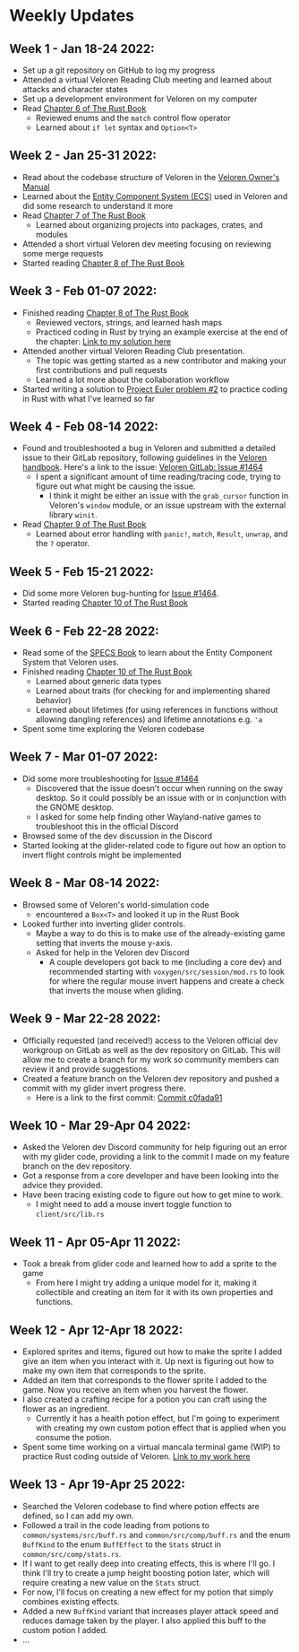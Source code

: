 # Weekly Updates

## Week 1 - Jan 18-24 2022:
* Set up a git repository on GitHub to log my progress
* Attended a virtual Veloren Reading Club meeting and learned about attacks and character states
* Set up a development environment for Veloren on my computer
* Read [Chapter 6 of The Rust Book](https://doc.rust-lang.org/stable/book/ch06-00-enums.html "Chapter 6 - The Rust Programming Language")
	* Reviewed enums and the `match` control flow operator
	* Learned about `if let` syntax and `Option<T>`

## Week 2 - Jan 25-31 2022:
* Read about the codebase structure of Veloren in the [Veloren Owner's Manual](https://book.veloren.net/contributors/index.html "Veloren Owner's Manual - For Contributors")
* Learned about the [Entity Component System (ECS)](https://book.veloren.net/contributors/developers/ecs.html "Veloren Owner's Manual - ECS") used in Veloren and did some research to understand it more
* Read [Chapter 7 of The Rust Book](https://doc.rust-lang.org/stable/book/ch07-00-managing-growing-projects-with-packages-crates-and-modules.html "Chapter 7 - The Rust Programming Language")
	* Learned about organizing projects into packages, crates, and modules
* Attended a short virtual Veloren dev meeting focusing on reviewing some merge requests
* Started reading [Chapter 8 of The Rust Book](https://doc.rust-lang.org/stable/book/ch08-00-common-collections.html "Chapter 8 - The Rust Programming Language")

## Week 3 - Feb 01-07 2022:
* Finished reading [Chapter 8 of The Rust Book](https://doc.rust-lang.org/stable/book/ch08-00-common-collections.html "Chapter 8 - The Rust Programming Language")
	* Reviewed vectors, strings, and learned hash maps
	* Practiced coding in Rust by trying an example exercise at the end of the chapter: [Link to my solution here](./code/vector_stats_exercise/src/main.rs "vector_stats_exercise")
* Attended another virtual Veloren Reading Club presentation. 
	* The topic was getting started as a new contributor and making your first contributions and pull requests
	* Learned a lot more about the collaboration workflow
* Started writing a solution to [Project Euler problem #2](https://projecteuler.net/problem=2 "Project Euler - #2") to practice coding in Rust with what I've learned so far

## Week 4 - Feb 08-14 2022:
* Found and troubleshooted a bug in Veloren and submitted a detailed issue to their GitLab repository, following guidelines in the [Veloren handbook](https://book.veloren.net/players/reporting-bugs.html?highlight=issue#reporting-bugs "Veloren Owner's Manual - Reporting Bugs"). Here's a link to the issue: [Veloren GitLab: Issue #1464](https://gitlab.com/veloren/veloren/-/issues/1464 "Issue #1464")
	* I spent a significant amount of time reading/tracing code, trying to figure out what might be causing the issue.
		- I think it might be either an issue with the `grab_cursor` function in Veloren's `window` module, or an issue upstream with the external library `winit`.
* Read [Chapter 9 of The Rust Book](https://doc.rust-lang.org/stable/book/ch09-00-error-handling.html "Chapter 9 - The Rust Programming Language")
	* Learned about error handling with `panic!`, `match`, `Result`, `unwrap`, and the `?` operator.

## Week 5 - Feb 15-21 2022:
* Did some more Veloren bug-hunting for [Issue #1464](https://gitlab.com/veloren/veloren/-/issues/1464 "Issue #1464").
* Started reading [Chapter 10 of The Rust Book](https://doc.rust-lang.org/stable/book/ch10-00-generics.html "Chapter 10 - The Rust Programming Language")

## Week 6 - Feb 22-28 2022:
* Read some of the [SPECS Book](https://specs.amethyst.rs/docs/tutorials/01_intro.html "SPECS Documentation") to learn about the Entity Component System that Veloren uses.
* Finished reading [Chapter 10 of The Rust Book](https://doc.rust-lang.org/stable/book/ch10-00-generics.html "Chapter 10 - The Rust Programming Language")
	- Learned about generic data types
	- Learned about traits (for checking for and implementing shared behavior)
	- Learned about lifetimes (for using references in functions without allowing dangling references) and lifetime annotations e.g. `'a`
* Spent some time exploring the Veloren codebase

## Week 7 - Mar 01-07 2022:
* Did some more troubleshooting for [Issue #1464](https://gitlab.com/veloren/veloren/-/issues/1464 "Issue #1464")
	- Discovered that the issue doesn't occur when running on the sway desktop. So it could possibly be an issue with or in conjunction with the GNOME desktop.
	- I asked for some help finding other Wayland-native games to troubleshoot this in the official Discord
* Browsed some of the dev discussion in the Discord
* Started looking at the glider-related code to figure out how an option to invert flight controls might be implemented

## Week 8 - Mar 08-14 2022:
* Browsed some of Veloren's world-simulation code
	- encountered a `Box<T>` and looked it up in the Rust Book
* Looked further into inverting glider controls.
	- Maybe a way to do this is to make use of the already-existing game setting that inverts the mouse y-axis. 
	- Asked for help in the Veloren dev Discord
		+ A couple developers got back to me (including a core dev) and recommended starting with `voxygen/src/session/mod.rs` to look for where the regular mouse invert happens and create a check that inverts the mouse when gliding.
		
## Week 9 - Mar 22-28 2022:
* Officially requested (and received!) access to the Veloren official dev workgroup on GitLab as well as the dev repository on GitLab. This will allow me to create a branch for my work so community members can review it and provide suggestions.
* Created a feature branch on the Veloren dev repository and pushed a commit with my glider invert progress there.
	- Here is a link to the first commit: [Commit c0fada91](https://gitlab.com/veloren/dev/veloren/-/commit/c0fada9174cd1ae1724c12ceaeeacfb9d20f9a7d?view=inline "GitLab - Experimenting with glider y-axis invert (Commit c0fada91)")

## Week 10 - Mar 29-Apr 04 2022:
* Asked the Veloren dev Discord community for help figuring out an error with my glider code, providing a link to the commit I made on my feature branch on the dev repository.
* Got a response from a core developer and have been looking into the advice they provided.
* Have been tracing existing code to figure out how to get mine to work.
	- I might need to add a mouse invert toggle function to `client/src/lib.rs`

## Week 11 - Apr 05-Apr 11 2022:
* Took a break from glider code and learned how to add a sprite to the game
    - From here I might try adding a unique model for it, making it collectible and creating an item for it with its own properties and functions.

## Week 12 - Apr 12-Apr 18 2022:
* Explored sprites and items, figured out how to make the sprite I added give an item when you interact with it. Up next is figuring out how to make my own item that corresponds to the sprite.
* Added an item that corresponds to the flower sprite I added to the game. Now you receive an item when you harvest the flower.
* I also created a crafting recipe for a potion you can craft using the flower as an ingredient.
	- Currently it has a health potion effect, but I'm going to experiment with creating my own custom potion effect that is applied when you consume the potion.
* Spent some time working on a virtual mancala terminal game (WIP) to practice Rust coding outside of Veloren. [Link to my work here](https://github.com/cosmicmarley17/mancala "mancala repository on GitHub")

## Week 13 - Apr 19-Apr 25 2022:
* Searched the Veloren codebase to find where potion effects are defined, so I can add my own.
* Followed a trail in the code leading from potions to `common/systems/src/buff.rs` and `common/src/comp/buff.rs` and the enum `BuffKind` to the enum `BuffEffect` to the `Stats` struct in `common/src/comp/stats.rs`. 
* If I want to get really deep into creating effects, this is where I'll go. I think I'll try to create a jump height boosting potion later, which will require creating a new value on the `Stats` struct. 
* For now, I'll focus on creating a new effect for my potion that simply combines existing effects.
* Added a new `BuffKind` variant that increases player attack speed and reduces damage taken by the player. I also applied this buff to the custom potion I added.
* ...

